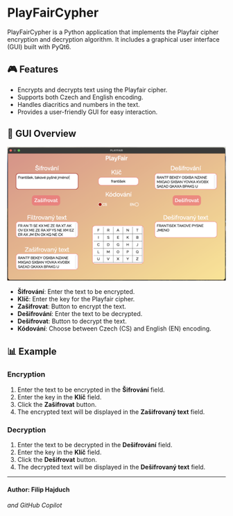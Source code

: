 # PlayFairCypher

PlayFairCypher is a Python application that implements the Playfair cipher encryption and decryption algorithm. It includes a graphical user interface (GUI) built with PyQt6.

## 🎮 Features

- Encrypts and decrypts text using the Playfair cipher.
- Supports both Czech and English encoding.
- Handles diacritics and numbers in the text.
- Provides a user-friendly GUI for easy interaction.

## 🧠 GUI Overview

![GUI](img/gui.png)

- **Šifrování**: Enter the text to be encrypted.
- **Klíč**: Enter the key for the Playfair cipher.
- **Zašifrovat**: Button to encrypt the text.
- **Dešifrování**: Enter the text to be decrypted.
- **Dešifrovat**: Button to decrypt the text.
- **Kódování**: Choose between Czech (CS) and English (EN) encoding.

## 📊 Example

### Encryption

1. Enter the text to be encrypted in the **Šifrování** field.
2. Enter the key in the **Klíč** field.
3. Click the **Zašifrovat** button.
4. The encrypted text will be displayed in the **Zašifrovaný text** field.

### Decryption

1. Enter the text to be decrypted in the **Dešifrování** field.
2. Enter the key in the **Klíč** field.
3. Click the **Dešifrovat** button.
4. The decrypted text will be displayed in the **Dešifrovaný text** field.

---

#### Author: Filip Hajduch
###### and GitHub Copilot